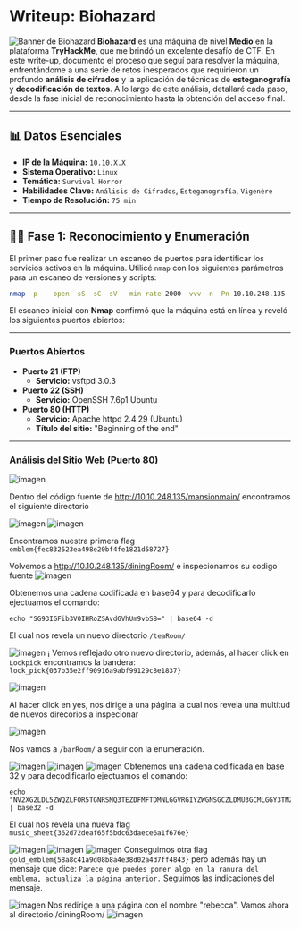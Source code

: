 # Writeup: Biohazard
![Banner de Biohazard](images/Banner.png)
**Biohazard** es una máquina de nivel **Medio** en la plataforma **TryHackMe**, que me brindó un excelente desafío de CTF. En este write-up, documento el proceso que seguí para resolver la máquina, enfrentándome a una serie de retos inesperados que requirieron un profundo **análisis de cifrados** y la aplicación de técnicas de **esteganografía** y **decodificación de textos**. A lo largo de este análisis, detallaré cada paso, desde la fase inicial de reconocimiento hasta la obtención del acceso final.

---

## 📊 Datos Esenciales

- **IP de la Máquina:** `10.10.X.X`
- **Sistema Operativo:** `Linux`
- **Temática:** `Survival Horror`
- **Habilidades Clave:** `Análisis de Cifrados`, `Esteganografía`, `Vigenère`
- **Tiempo de Resolución:** `75 min`
---

## 🕵️‍♂️ Fase 1: Reconocimiento y Enumeración

El primer paso fue realizar un escaneo de puertos para identificar los servicios activos en la máquina. Utilicé `nmap` con los siguientes parámetros para un escaneo de versiones y scripts:

```bash
nmap -p- --open -sS -sC -sV --min-rate 2000 -vvv -n -Pn 10.10.248.135 -oN escaneo
```

El escaneo inicial con **Nmap** confirmó que la máquina está en línea y reveló los siguientes puertos abiertos:

---

### Puertos Abiertos

  * **Puerto 21 (FTP)**
      * **Servicio:** vsftpd 3.0.3
  * **Puerto 22 (SSH)**
      * **Servicio:** OpenSSH 7.6p1 Ubuntu
  * **Puerto 80 (HTTP)**
      * **Servicio:** Apache httpd 2.4.29 (Ubuntu)
      * **Título del sitio:** "Beginning of the end"

---
### Análisis del Sitio Web (Puerto 80)
![imagen](images/1.png)

Dentro del código fuente de http://10.10.248.135/mansionmain/ encontramos el siguiente directorio

![imagen](images/2.png)
![imagen](images/3.png)

Encontramos nuestra primera flag `emblem{fec832623ea498e20bf4fe1821d58727}`

Volvemos a http://10.10.248.135/diningRoom/ e inspecionamos su codigo fuente
![imagen](images/4.png)

Obtenemos una cadena codificada en base64 y para decodificarlo ejectuamos el comando:
```
echo "SG93IGFib3V0IHRoZSAvdGVhUm9vbS8=" | base64 -d
```
 El cual nos revela un nuevo directorio `/teaRoom/`

 ![imagen](images/5.png)
¡
Vemos reflejado otro nuevo directorio, además, al hacer click en `Lockpick` encontramos la bandera: `lock_pick{037b35e2ff90916a9abf99129c8e1837}`

 ![imagen](images/6.png)

 Al hacer click en yes, nos dirige a una página la cual nos revela una multitud de nuevos direcorios a inspecionar

 ![imagen](images/7.png)

 Nos vamos a `/barRoom/` a seguir con la enumeración.
 
 ![imagen](images/8.png)
  ![imagen](images/9.png)
   ![imagen](images/10.png)
   Obtenemos una cadena codificada en base 32 y para decodificarlo ejectuamos el comando:
   ```
   echo "NV2XG2LDL5ZWQZLFOR5TGNRSMQ3TEZDFMFTDMNLGGVRGIYZWGNSGCZLDMU3GCMLGGY3TMZL5" | base32 -d
   ```
El cual nos revela una nueva flag `music_sheet{362d72deaf65f5bdc63daece6a1f676e}`

 ![imagen](images/11.png)
  ![imagen](images/12.png)
   ![imagen](images/13.png)
   Conseguimos otra flag `gold_emblem{58a8c41a9d08b8a4e38d02a4d7ff4843}` pero además hay un mensaje que dice: 
`Parece que puedes poner algo en la ranura del emblema, actualiza la página anterior.`
Seguimos las indicaciones del mensaje.

  ![imagen](images/14.png)
Nos redirige a una página con el nombre "rebecca".
Vamos ahora al directorio /diningRoom/
![imagen](images/15.png)
